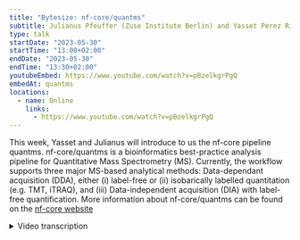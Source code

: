 ```yaml
---
title: "Bytesize: nf-core/quantms"
subtitle: Julianus Pfeuffer (Zuse Institute Berlin) and Yasset Perez Riverol (EMBL-EBI)
type: talk
startDate: "2023-05-30"
startTime: "13:00+02:00"
endDate: "2023-05-30"
endTime: "13:30+02:00"
youtubeEmbed: https://www.youtube.com/watch?v=pBzelkgrPgQ
embedAt: quantms
locations:
  - name: Online
    links:
      - https://www.youtube.com/watch?v=pBzelkgrPgQ
---
```


This week, Yasset and Julianus will introduce to us the nf-core pipeline quantms. nf-core/quantms is a bioinformatics best-practice analysis pipeline for Quantitative Mass Spectrometry (MS). Currently, the workflow supports three major MS-based analytical methods: Data-dependant acquisition (DDA), either (i) label-free or (ii) isobarically labelled quantitation (e.g. TMT, iTRAQ), and (iii) Data-independent acquisition (DIA) with label-free quantification.
More information about nf-core/quantms can be found on the [nf-core website](https://nf-co.re/quantms)

<details markdown="1"><summary>Video transcription</summary>
**Note: The content has been edited for reader-friendliness**

[0:01](https://www.youtube.com/watch?v=pBzelkgrPgQ&t=1)
(host) Hello everyone, sorry for being late, but I'm very happy today that we have Julianus and sorry, I cannot pronounce your name.

(speaker 1) That's fine.

(speaker 2) Yasset.

(host) Yasset. Yes. To have a bytesize talk today, I will hand it over to you to introduce yourself if you want to.

[0:32](https://www.youtube.com/watch?v=pBzelkgrPgQ&t=32)
(speaker 2) So I am Julianus, Julianus Pfeuffer. I am a postdoc at the Zuse Institute Berlin, and I was working a long time doing my Ph.D at the University of Tübingen in the Freie Universität Berlin. I was a long time OpenMS contributor and maintainer. A lot of the pipeline that we will present today is, of course, based on OpenMS and it will be about mass spectrometry.

(speaker 1) Okay, I can present also myself. I am Yasset Perez Riverol, I am the team coordinator of the Freie Database, which is the largest proteomics database of NBLEDM and I've worked with also one of the developers of quantms. If there are no further questions in the beginning, I also can start sharing my screen. Would that be okay? Franziska?

(host) Your co-host. You should be.

(speaker 2) Okay. Let's see. Do you see the presentation or do you see some of my PowerPoint things?

(host) We see the presentation.

(speaker 2) Perfect.

[2:30](https://www.youtube.com/watch?v=pBzelkgrPgQ&t=150)
The presentation today will be about a Nextflow workflow this time and it's not a super recent addition to the nf-core community platform, but it was there for a long time or a little bit longer time, but we just recently released a 1.1 version that is much more stable and much more up to nf-core standards. We thought that would be a great time to introduce it. It is a workflow for, as the name implies, quantitative mass spectrometry data analysis. Of course, following all the nf-core standards, it is meant to be very reproducible and also applicable for large scale analysis. For example, on those big public repositories like PRIDE, where Yasset is from.

[3:43](https://www.youtube.com/watch?v=pBzelkgrPgQ&t=223)
What are the areas of application of our workflow? It is planned as a most-in-one workflow for the analysis of quantitative mass spectrometry experiments in general, that can mean metabolomics, proteomics, proteogenomics, but the current focus and the topic that we started with in the workflow is relative quantification of proteins or modified proteoforms based on mass spectrometry experiments. I will present first or ask the question, why do people do proteomics and how is it different from the usual genomics that we see here in nf-core? One nice example that people always give is the difference between a caterpillar and a butterfly. While they share exactly the same genome, unless some very slight mutations due to the stage of life, they have a vastly different proteome, not only in the amount of proteins that are expressed, but also the types of proteins that are expressed and how they are modified. All of this gives a much better representation of the actual phenotype of an organism or a cell. The proteomics can be used in addition or instead of genomics or even transcriptomics.

[5:26](https://www.youtube.com/watch?v=pBzelkgrPgQ&t=326)
One technique to get the quantities of proteins, for example, in the cell is mass spectrometry, and I would say the most common technique to do that is via liquid chromatography coupled mass spectrometry. This means you digest your sample with the proteins first, you put it into an Eppendorf tube. You subject this to a liquid chromatography to split them up by some physical chemical properties, to make the analysis easier. You ionize them, put them into the mass spectrometer, and the mass spectrometer can then measure the ions and the amount of ions that are there based on their property or their behavior in a magnetic field. What you get out is a so-called mass spectrum, where you can see the intensity which is related to the amount of ions that were there for a specific mass or to be specific, a specific mass-to-charge ratio. The problem with this is that those mass spectrometry experimental setups can be very complex. People add new types of mass spectrometers, new types of experiments that they want to. They invent new labeling strategies and how to compare different samples and so on.

[7:16](https://www.youtube.com/watch?v=pBzelkgrPgQ&t=436)
Here I give a little overview over the most common strategies in quantitative proteomics and want to highlight which of them are supported by quantms. Overall, we only support relative quantification since absolute quantification can usually only be done with certain standards and few people do it, unless they have a really exciting project going on. But also in relative quantification, you have two big subtypes. You can have labeled relative quantification and label-free relative quantification. Label-free is usually cheaper because the labels are expensive, but the analysis is sometimes a bit more complex. Here you can have so-called data-independent acquisition, data-dependent acquisition. You can have it feature-based or spectral counting. Regarding labeling, you can label the proteins or the protein pieces, the peptides, in vitro or you feed your organism or cells certain labeled amino acids in vivo. Our focus for labeled quantification was the so-called TMT and iDRAC strategies, which are very similar in analysis types.

[8:53](https://www.youtube.com/watch?v=pBzelkgrPgQ&t=533)
If you have any data set that was gathered with one of those green strategies here, quantms should be very useful for you. Here's an overview of the pipeline. Everything starts with the spectra in mzML or in raw format, mzML is open. It's sometimes a bit more verbose, bigger. It's an XML-based format. But we can also read raw files from the Thermofisher instruments through conversion. We do some pre-processing on the spectra as well as on the protein database that you give the pipeline to say which proteins you think that are in your sample and you would like to identify and quantify them. Then we have three different branches, that depend on which strategy the experiment was based on. We have this data-dependent label-free branch in blue, data-dependent isobaric labeling, TMT or iDRAC in red, and data-independent acquisition in green. The top ones are usually done by OpenMS tools. It's a framework for mass spec analysis, while the lower one is done by DIN. It's a separate package, where we were in close collaboration with the author to make it as efficient as possible in a distributed computing environment.

[10:48](https://www.youtube.com/watch?v=pBzelkgrPgQ&t=648)
I will go over the steps one by one. At first, a bit more details about the input. I mentioned the mass spectra already. The second one is an experimental design that you need, and we highly recommend to use the sample-to-data relationship format. It's a community-developed and tab-separated format for the data sets, for example, that are in PRIDE, and we annotate a lot of them manually for our re-analysis. It contains information about the contents of the samples, like organism, labeled or not, the experimental setup, but also the biological question, like which condition a sample belongs to. The protein database is the usual easy FASTA format, and can be either directly downloaded from SwissProd or trEMBL, or manually created by some proteogenomics studies you did before. It can be with or without so-called decoy proteins that we need later for false discovery rate estimation.

[12:08](https://www.youtube.com/watch?v=pBzelkgrPgQ&t=728)
In the pre-processing, we, as I said, convert and index all of our spectra, and the default format will be our mzML. Everything else you have will be converted into mzML before, keep that in mind. We combine information from the SDRF and the Nextflow parameters. Currently it's a bit mixed where you can set certain parameters, because we also wanted to support very simple designs, where a lot of the information is implied. We do some sanity checks, convert them into designs for the specific tools, but also units for specific tools or certain vocabulary for specific tools. Regarding the database, we can also generate the decoys for you, it's usually done by reversing or shuffling sequences in the database. Then we perform identification with common so-called database search engines. Currently you can select between MSGF+ and Comet, or both of them, in which case they will be combined probabilistically by an OpenMS tool called ConsensusID. We then offer a rescoring mechanism that uses more features than just the similarity between predicted spectrum and observed spectrum. This is currently only possible by the SVM-based tool Percolator, but we are heavily developing or trying to integrate deep learning-based scores from, for example, MS2rescore. The false discovery rate estimation is done based on the well-established target decoy approach. We offer FDRs on multiple levels, the peptide-spectrum-match level, peptide-level, protein level, protein-group level, and on different scales, either for a specific sample only or for the whole experiment. We can do the so-called picked FDRs that were recently published and show a bit more sensitivity in large-scale experiments.

[14:42](https://www.youtube.com/watch?v=pBzelkgrPgQ&t=882)
For the quantification of the peptides, in label-free quantification we use the OpenMS ProteomicsLFQ tool, which is also the main part of the old nf-core ProteomicsLFQ pipeline, which means if you're using that one, this is fully integrated and superseded, so you may switch to quantms. This performs the following tasks. It does the identification of quantifiable features in your mass spec data. This can be done targeted by looking for specific IDs or untargeted by just looking at isotopes and illusion shapes. It then does retention time alignment. It links the identifications to get the best matches over all samples, and then you can optionally also transfer identifications to features that do not have an identification, or you can re-quantify parts of your MS experiment if in all samples but this one, or in the most samples but this sample, there was a feature but you couldn't find one in this one, then you can extract the last part of the signal.

[16:13](https://www.youtube.com/watch?v=pBzelkgrPgQ&t=973)
Then isobaric labeling, it's much easier because it's just based on the intensity of so-called reporter ions. We support most TMT and iTraq plexes, which means the plex just tells you how many channels you can multiplex into one sample, which means how many samples you can have in one mass spec run, let's say. We also support so-called SPS, which introduces a third fragmentation level for mass specs.

[16:56](https://www.youtube.com/watch?v=pBzelkgrPgQ&t=1016)
When you have quantified the peptides, you usually are interested in the proteins that they come from, therefore we have two different inference techniques implemented, the Bayesian one with the OpenMS tool EPIFANY, but also a simple rule-based aggregation of peptides to proteins. Regarding quantification, we support the common strategies, TOP3 peptides per protein. ibaq is a common strategy that normalizes by the length of the protein, for example. Those come from OpenMS, but we also have support for statistical post-processing tools like MSstats and Triqler, which then they have much more elaborate statistical models, and they also include significant testing between comparisons of samples, conditions, contrasts.

[18:01](https://www.youtube.com/watch?v=pBzelkgrPgQ&t=1081)
For the third branch that is based on DIA-NN, the data-independent acquisition branch, we made it fully parallelizable by a multi-step analysis. First you do an in silico library prediction and a pre-analysis for every sample, and then only after you do an empirical, data-dependent or data-based library generation, and a final analysis on the full experiment. It is also compatible with MSstats. This means you could have... the output will not be comparable in the quantities, but it will be comparable in the format compared to other branches of the workflow. As all the other branches, it can be converted into mzTab, which is, for smaller experiments, a human-readable tab-based format for the quantities and identifications of such experiments. You can use it immediately for upload to PRIDE, for example, or publication, which is usually recommended by the journals.

[19:36](https://www.youtube.com/watch?v=pBzelkgrPgQ&t=1176)
A bit more details on our general outputs. As I said, we have this mzTab for all the quantitative and identification-related information. The mzTab, in general, contains, on the right side here, metadata, a protein section, a peptide section, peptide spectrum match section, and for metabolomics also small molecule section. It's the community standard, so it's used by a lot of projects, and it's very helpful to have it for upload or journals.

[20:22](https://www.youtube.com/watch?v=pBzelkgrPgQ&t=1222)
Then, from our statistical post-processing, we can get heat maps or volcano plots for the comparisons between conditions that we can specify in the parameters of the workflow, for example. But we also have a full pMultiQC report, which is based on a plugin that we wrote for MultiQC, specifically for proteomics. It includes quality control heat map over all samples, but also detailed plots per sample and a detailed and searchable table of the results that is connected to an SQL backend. Those are some examples of our outputs. The first picture, you can see the experimental design that you have given and how it was interpreted by our tool. They can get very complex in proteomics experiments because you can also fractionate your data or your samples, and with the usual biological and technical replicates can get quite complex. In the lower part, you can see a heat map of some aggregated quality control metrics for specific samples and things like how many percent of contaminants were identified, the average peptide intensity, how many missed cleavages in your digestion we could find, what was the rate of identifications from the overall number of spectra, and so on.

[22:30](https://www.youtube.com/watch?v=pBzelkgrPgQ&t=1350)
Some more detailed information about specific samples. For example, the number of spectra on each level, like fragment spectra or service spectra, how many of them were identified by each of the search engines, how many were identified after consensusID, and so on. Lastly, one application that this workflow already had was reanalysis of a large part of PRIDE. We really sat down and were annotating with a large portion of PRIDE into the sample to data relationship format, which meant a lot of looking into papers, contacting authors, and so on. But which also means that you now, if you want to reanalyze something in a different way, you can just download the data from PRIDE or give URLs, which Nextflow, of course, handles to the FTP, and reanalyze it with different settings because the SDRF is already available.

[24:00](https://www.youtube.com/watch?v=pBzelkgrPgQ&t=1440)
We then reanalyzed each entry with our quantms. The good thing is we could analyze many of them because we made it very robust, our default settings, and also supporting a lot of different experiment types, as you have seen. Then in the end, we just combined and visualized the results, in this case per dataset or per tissue, because a lot of datasets are very specific for a certain tissue. We're currently writing a publication on that. That was one of the first applications, yes. I think that's it from our side. We're happy to answer all of your questions.

[24:56](https://www.youtube.com/watch?v=pBzelkgrPgQ&t=1496)
(host) Thank you so much. I'm just going to remove the spotlights. If there are any questions from the audience, you should now be able to unmute yourself and ask the question right away. Are there any questions from the audience?

(question) If not, I actually have a question, maybe a bit selfish. It's very nice to see that we have some pipelines at least that are not NGS based. I was wondering what made you choose Nextflow and nf-core for making this pipeline?

(answer) So the first thing was the incredible integration of all those large scale, high performance computing clusters and clouds that we have not seen in other workflow managers. Of course, a little bit bias because I knew some people from Nextflow. But I think it turned out to be the best choice in hindsight anyway. The nf-core team was very helpful in implementing all of this and the AWS tests were also super nice because as a university, we barely have any capability to test it on Amazon cloud or something that always costs. I think it gets a better reach also to industry by supporting clouds.

[27:02](https://www.youtube.com/watch?v=pBzelkgrPgQ&t=1622)
(question) Maybe in the same vein, did you find any problems that were specifically there because it is not NGS and because we're often very geared towards NGS?

(answer) Yes, of course. It's not big problems, but some of your templates, let's say, they have a lot of, not a lot... but what was it for example? I think you, or in the beginning you had a FastQC parameter that was always supposed to be there. We of course had to remove it. Now, whenever a template update comes, we have to remove it again and things like that. But yeah, minor things.

[27:48](https://www.youtube.com/watch?v=pBzelkgrPgQ&t=1668)
(host) Okay. Are there any more questions from anyone?

(question) I would have one. Hi. Great talk. I was wondering, you mentioned the small molecule MS experiments as a future possible application of the quantms. How far is this thought out or where does this stand?

(answer) Yeah. Implementation wise, we have a colleague that created such a workflow based on very similar tools that we already have. That means the OpenMS ones, but also some other tools like Sirius for small molecule database search. In the competitor language, Snakemake, but at least we see that it's a very feasible workflow that we have. It should be a rather simple translation of the workflow, but we also want to check with the existing MetaboIgniter workflow to see if we can combine them. We still have to check how compatible SDRF and the mzTab would be, so that we, for everything that we want to include into quantms we definitely want to start from an SDRF and have us output an mzTab or another future community standard file format. We think it should all be possible since there's also an mzTabM for metabolomics. Yasset, I think SDRF should have no problems at all to have some metabolomic specific annotations there.

(speaker 1) Yeah. I think we have a startup already to support metabolomics with SDRF. I mean, we have the first call around it, how to do it. As you said, I think this is a really important point. We have tried to put standard file formats in quantms as the starting point and the end of the workflow. For anyone who wants to join quantms this will be the case for other use cases like proteomics, like immunopatidomics or any other use case that wants to jump into mass spec quantitation in quantms. To start by one standard file format, something that the data out there is in that file format and should end up into another standard file format, which is this. In this case, it's mzTab, but it could be something in the future slightly different.

(comment) Great. Thank you both for the elaborations.

[31:18](https://www.youtube.com/watch?v=pBzelkgrPgQ&t=1878)
(host) Thank you very much. If we have any more questions from the audience? It doesn't seem so, then I would like to thank again, Julianus and Yasset, and of course, as usual, also the Chan Zuckerberg Initiative for funding our bytesize talks. Thank you very much everyone and see you hopefully.

</details>
